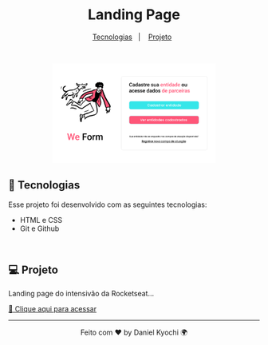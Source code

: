 <h1 align="center"> Landing Page</h1>

<p align="center">
  <a href="#-tecnologias">Tecnologias</a>&nbsp;&nbsp;&nbsp;|&nbsp;&nbsp;&nbsp;
  <a href="#-projeto">Projeto</a>&nbsp;&nbsp;
</p>
<br>

<p align="center">
  <img alt="github-favorites" src=".github/preview.png" width="65%">
</p>

## 🚀 Tecnologias

Esse projeto foi desenvolvido com as seguintes tecnologias:

- HTML e CSS
- Git e Github
<br>

## 💻 Projeto

Landing page do intensivão da Rocketseat...

[🔗 Clique aqui para acessar](https://projeto-explore.vercel.app/)

---

<p align="center">Feito com ♥ by Daniel Kyochi 🌍</p>
